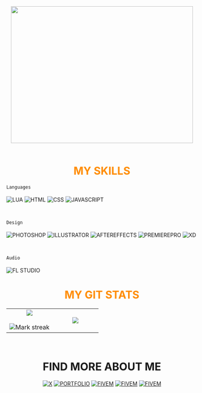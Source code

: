 <div id="header" align="center">
  <img src="https://media.giphy.com/media/citBl9yPwnUOs/giphy.gif" width="480" height="360"/>
</div>
</br>
<div id="skills">
  <h1 align="center" style="color : darkorange">MY SKILLS</h1>

  <code align="center">Languages</code>
  </br>
  </br>
  <img src="https://img.shields.io/badge/lua-blue?style=for-the-badge&logo=lua&logoColor=white" alt="LUA"/>
  <img src="https://img.shields.io/badge/html-red?style=for-the-badge&logo=html5&logoColor=white" alt="HTML"/>
  <img src="https://img.shields.io/badge/css-blue?style=for-the-badge&logo=csswizardry&logoColor=white" alt="CSS"/>
  <img src="https://img.shields.io/badge/javascript-yellow?style=for-the-badge&logo=javascript&logoColor=white" alt="JAVASCRIPT"/>

  </br>
  
  <code align="center">Design</code>
  </br>
  </br>
  <img src="https://img.shields.io/badge/adobephotoshop-darkblue?style=for-the-badge&logo=adobephotoshop&logoColor=white" alt="PHOTOSHOP"/>
  <img src="https://img.shields.io/badge/adobeillustrator-orange?style=for-the-badge&logo=adobeillustrator&logoColor=white" alt="ILLUSTRATOR"/>
  <img src="https://img.shields.io/badge/adobeaftereffects-purple?style=for-the-badge&logo=adobeaftereffects&logoColor=white" alt="AFTEREFFECTS"/>
  <img src="https://img.shields.io/badge/adobepremierepro-purple?style=for-the-badge&logo=adobepremierepro&logoColor=white" alt="PREMIEREPRO"/>
  <img src="https://img.shields.io/badge/adobexd-purple?style=for-the-badge&logo=adobexd&logoColor=white" alt="XD"/>
  
  </br>
  
  <code align="center">Audio</code>
  </br>
  </br>
  <img src="https://img.shields.io/badge/FLSTUDIO-orange?style=for-the-badge&logo=applemusic&logoColor=white" alt="FL STUDIO"/>
</div>

<div id="skills" align="center">
  <h1 align="center" style="color : darkorange">MY GIT STATS</h1>
  <table align="center">
    <tr border="none">
      <td width="50%" align="center">
        <img  align="center"  src="https://github-readme-stats.vercel.app/api?username=flexiboi&theme=dark&show_icons=true&count_private=true" />
        <br></br>
         <img  title="🔥 Get streak stats for your profile at git.io/streak-stats" alt="Mark streak" src="https://github-readme-streak-stats.herokuapp.com/?user=flexiboi&theme=dark&hide_border=false" />
      </td>
      <td width="50%" align="center">
        <img align="center" src="https://github-readme-stats.anuraghazra1.vercel.app/api/top-langs/?username=flexiboi&theme=dark&hide_border=false&no-bg=true&no-frame=true&langs_count=10"/>
      </td>
    </tr>
  </table>
</div>
</br>
<div id="findmore" align="center">
  <h1 align="center">FIND MORE ABOUT ME</h1>
  <a href="https://twitter.com/flexiartt"><img src="https://img.shields.io/badge/Twitter-black?style=for-the-badge&logo=x&logoColor=white" alt="X"/></a>
  <a href="https://flexiartt.com/"><img src="https://img.shields.io/badge/Portfolio-red?style=for-the-badge&logo=adobe&logoColor=white" alt="PORTFOLIO"/></a>
  <a href="https://forum.cfx.re/u/flexiboi/summary"><img src="https://img.shields.io/badge/Fivem-orange?style=for-the-badge&logo=fivem&logoColor=white" alt="FIVEM"/></a>
  <a href="https://soundcloud.com/flexiboii"><img src="https://img.shields.io/badge/Soundcloud-orange?style=for-the-badge&logo=soundcloud&logoColor=white" alt="FIVEM"/></a>
  <a href="https://discord.gg/fHvaksjD5C"><img src="https://img.shields.io/badge/Discord-mediumslateblue?style=for-the-badge&logo=discord&logoColor=white" alt="FIVEM"/></a>
</div>
